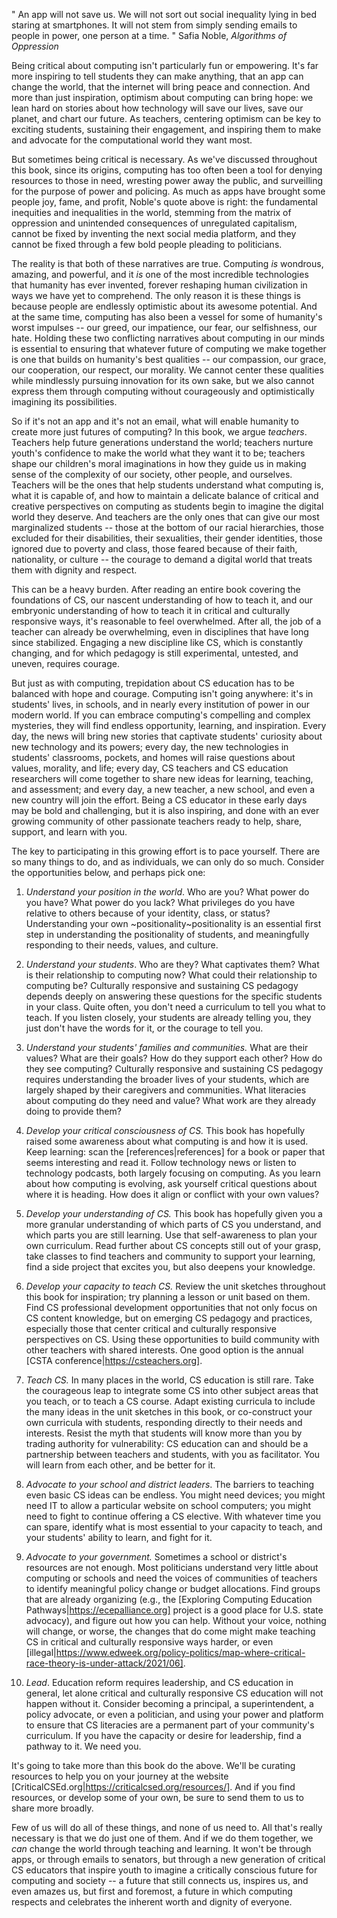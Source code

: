 "
An app will not save us. We will not sort out social inequality lying in bed staring at smartphones. It will not stem from simply sending emails to people in power, one person at a time.
" Safia Noble, _Algorithms of Oppression_<noble18>

Being critical about computing isn't particularly fun or empowering. It's far more inspiring to tell students they can make anything, that an app can change the world, that the internet will bring peace and connection. And more than just inspiration, optimism about computing can bring hope: we lean hard on stories about how technology will save our lives, save our planet, and chart our future. As teachers, centering optimism can be key to exciting students, sustaining their engagement, and inspiring them to make and advocate for the computational world they want most.

But sometimes being critical is necessary. As we've discussed throughout this book, since its origins, computing has too often been a tool for denying resources to those in need, wresting power away the public, and surveilling for the purpose of power and policing. As much as apps have brought some people joy, fame, and profit, Noble's quote above is right: the fundamental inequities and inequalities in the world, stemming from the matrix of oppression and unintended consequences of unregulated capitalism, cannot be fixed by inventing the next social media platform, and they cannot be fixed through a few bold people pleading to politicians.

The reality is that both of these narratives are true. Computing _is_ wondrous, amazing, and powerful, and it _is_ one of the most incredible technologies that humanity has ever invented, forever reshaping human civilization in ways we have yet to comprehend. The only reason it is these things is because people are endlessly optimistic about its awesome potential. And at the same time, computing has also been a vessel for some of humanity's worst impulses -- our greed, our impatience, our fear, our selfishness, our hate. Holding these two conflicting narratives about computing in our minds is essential to ensuring that whatever future of computing we make together is one that builds on humanity's best qualities -- our compassion, our grace, our cooperation, our respect, our morality. We cannot center these qualities while mindlessly pursuing innovation for its own sake, but we also cannot express them through computing without courageously and optimistically imagining its possibilities.

So if it's not an app and it's not an email, what will enable humanity to create more just futures of computing? In this book, we argue _teachers_. Teachers help future generations understand the world; teachers nurture youth's confidence to make the world what they want it to be; teachers shape our children's moral imaginations in how they guide us in making sense of the complexity of our society, other people, and ourselves. Teachers will be the ones that help students understand what computing is, what it is capable of, and how to maintain a delicate balance of critical and creative perspectives on computing as students begin to imagine the digital world they deserve. And teachers are the only ones that can give our most marginalized students -- those at the bottom of our racial hierarchies, those excluded for their disabilities, their sexualities, their gender identities, those ignored due to poverty and class, those feared because of their faith, nationality, or culture -- the courage to demand a digital world that treats them with dignity and respect.

This can be a heavy burden. After reading an entire book covering the foundations of CS, our nascent understanding of how to teach it, and our embryonic understanding of how to teach it in critical and culturally responsive ways, it's reasonable to feel overwhelmed. After all, the job of a teacher can already be overwhelming, even in disciplines that have long since stabilized. Engaging a new discipline like CS, which is constantly changing, and for which pedagogy is still experimental, untested, and uneven, requires courage.

But just as with computing, trepidation about CS education has to be balanced with hope and courage. Computing isn't going anywhere: it's in students' lives, in schools, and in nearly every institution of power in our modern world. If you can embrace computing's compelling and complex mysteries, they will find endless opportunity, learning, and inspiration. Every day, the news will bring new stories that captivate students' curiosity about new technology and its powers; every day, the new technologies in students' classrooms, pockets, and homes will raise questions about values, morality, and life; every day, CS teachers and CS education researchers will come together to share new ideas for learning, teaching, and assessment; and every day, a new teacher, a new school, and even a new country will join the effort. Being a CS educator in these early days may be bold and challenging, but it is also inspiring, and done with an ever growing community of other passionate teachers ready to help, share, support, and learn with you.

The key to participating in this growing effort is to pace yourself. There are so many things to do, and as individuals, we can only do so much. Consider the opportunities below, and perhaps pick one:

1. *Understand your position in the world*. Who are you? What power do you have? What power do you lack? What privileges do you have relative to others because of your identity, class, or status? Understanding your own ~positionality~positionality is an essential first step in understanding the positionality of students, and meaningfully responding to their needs, values, and culture.

2. *Understand your students*. Who are they? What captivates them? What is their relationship to computing now? What could their relationship to computing be? Culturally responsive and sustaining CS pedagogy depends deeply on answering these questions for the specific students in your class. Quite often, you don't need a curriculum to tell you what to teach. If you listen closely, your students are already telling you, they just don't have the words for it, or the courage to tell you.

3. *Understand your students' families and communities.* What are their values? What are their goals? How do they support each other? How do they see computing? Culturally responsive and sustaining CS pedagogy requires understanding the broader lives of your students, which are largely shaped by their caregivers and communities. What literacies about computing do they need and value? What work are they already doing to provide them?

4. *Develop your critical consciousness of CS.* This book has hopefully raised some awareness about what computing is and how it is used. Keep learning: scan the [references|references] for a book or paper that seems interesting and read it. Follow technology news or listen to technology podcasts, both largely focusing on computing. As you learn about how computing is evolving, ask yourself critical questions about where it is heading. How does it align or conflict with your own values?

5. *Develop your understanding of CS.* This book has hopefully given you a more granular understanding of which parts of CS you understand, and which parts you are still learning. Use that self-awareness to plan your own curriculum. Read further about CS concepts still out of your grasp, take classes to find teachers and community to support your learning, find a side project that excites you, but also deepens your knowledge.

6. *Develop your capacity to teach CS.* Review the unit sketches throughout this book for inspiration; try planning a lesson or unit based on them. Find CS professional development opportunities that not only focus on CS content knowledge, but on emerging CS pedagogy and practices, especially those that center critical and culturally responsive perspectives on CS. Using these opportunities to build community with other teachers with shared interests. One good option is the annual [CSTA conference|https://csteachers.org].

7. *Teach CS.* In many places in the world, CS education is still rare. Take the courageous leap to integrate some CS into other subject areas that you teach, or to teach a CS course. Adapt existing curricula to include the many ideas in the unit sketches in this book, or co-construct your own curricula with students, responding directly to their needs and interests. Resist the myth that students will know more than you by trading authority for vulnerability: CS education can and should be a partnership between teachers and students, with you as facilitator. You will learn from each other, and be better for it.

8. *Advocate to your school and district leaders*. The barriers to teaching even basic CS ideas can be endless. You might need devices; you might need IT to allow a particular website on school computers; you might need to fight to continue offering a CS elective. With whatever time you can spare, identify what is most essential to your capacity to teach, and your students' ability to learn, and fight for it.

9. *Advocate to your government.* Sometimes a school or district's resources are not enough. Most politicians understand very little about computing or schools and need the voices of communities of teachers to identify meaningful policy change or budget allocations. Find groups that are already organizing (e.g., the [Exploring Computing Education Pathways|https://ecepalliance.org] project is a good place for U.S. state advocacy), and figure out how you can help. Without your voice, nothing will change, or worse, the changes that do come might make teaching CS in critical and culturally responsive ways harder, or even [illegal|https://www.edweek.org/policy-politics/map-where-critical-race-theory-is-under-attack/2021/06].

10. *Lead*. Education reform requires leadership, and CS education in general, let alone critical and culturally responsive CS education will not happen without it. Consider becoming a principal, a superintendent, a policy advocate, or even a politician, and using your power and platform to ensure that CS literacies are a permanent part of your community's curriculum. If you have the capacity or desire for leadership, find a pathway to it. We need you.

It's going to take more than this book do the above. We'll be curating resources to help you on your journey at the website [CriticalCSEd.org|https://criticalcsed.org/resources/]. And if you find resources, or develop some of your own, be sure to send them to us to share more broadly. 

Few of us will do all of these things, and none of us need to. All that's really necessary is that we do just one of them. And if we do them together, we _can_ change the world through teaching and learning. It won't be through apps, or through emails to senators, but through a new generation of critical CS educators that inspire youth to imagine a critically conscious future for computing and society -- a future that still connects us, inspires us, and even amazes us, but first and foremost, a future in which computing respects and celebrates the inherent worth and dignity of everyone.